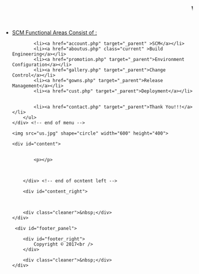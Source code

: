 
<html>
<head>
<title>SCM Mini Project</title>
<link href="style.css" rel="stylesheet" type="text/css" />
</head>
<body>
<div id="body_main">
<div id="top">   	
			<marquee><h1>WELCOME TO SCM Mini Project (Group 4)</h1></marquee>    
  </div>
     
     
     
     
<div id="menu">
        <ul>
	<li><a href="account.php" target="_parent" >SCM Functional Areas Consist of :</a></li>
	
            <li><a href="account.php" target="_parent" >SCM</a></li>
            <li><a href="aboutus.php" class="current" >Build Engineering</a></li>
			<li><a href="promotion.php" target="_parent">Environment Configuration</a></li>
            <li><a href="gallery.php" target="_parent">Change Control</a></li>
			<li><a href="gowns.php" target="_parent">Release Management</a></li>  
            <li><a href="cust.php" target="_parent">Deployment</a></li> 
	   
	    
            <li><a href="contact.php" target="_parent">Thank You!!!</a></li>   			
        </ul> 
    </div> <!-- end of menu -->
   <div class="img">

    <img src="us.jpg" shape="circle" width="600" height="400">
 
</div>
    
    <div id="content">
   

			<p></p>
			
                        
       
        </div> <!-- end of ocntent left -->
        
        <div id="content_right">

            
        
        <div class="cleaner">&nbsp;</div>
    </div>
    
     <div id="footer_panel">
     
        <div id="footer_right">
            Copyright © 2017<br />
        </div>
        
        <div class="cleaner">&nbsp;</div>
    </div>
</div>


